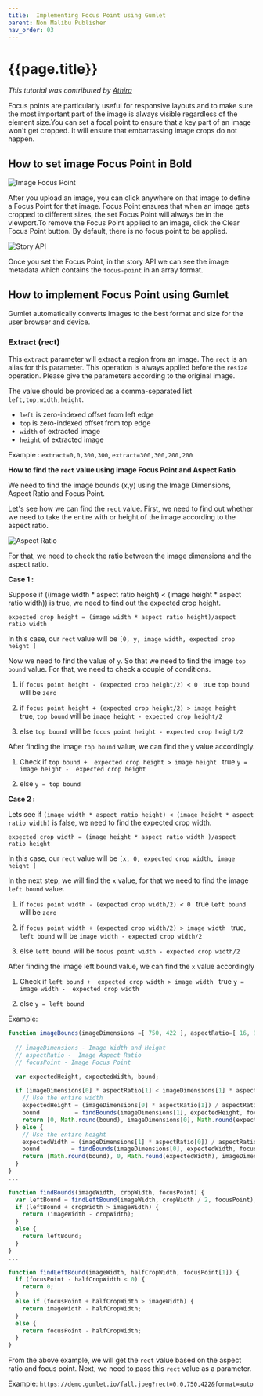 ```yaml
---
title:  Implementing Focus Point using Gumlet 
parent: Non Malibu Publisher
nav_order: 03
---
```


# {{page.title}}

_This tutorial was contributed by [Athira](https://www.linkedin.com/in/athira-m-r-835ab6105/)_

Focus points are particularly useful for responsive layouts and to make sure the most important part of the image is always visible regardless of the element size.You can set a focal point to ensure that a key part of an image won't get cropped.  It will ensure that embarrassing image crops do not happen.

## How to set image Focus Point in Bold

![Image Focus Point]({{"images/set-image-focus-point.gif" | absolute_url}})

After you upload an image, you can click anywhere on that image to define a Focus Point for that image. Focus Point ensures that when an image gets cropped to different sizes, the set Focus Point will always be in the viewport.To remove the Focus Point applied to an image, click the Clear Focus Point button. By default, there is no focus point to be applied.


![Story API]({{"images/story-api.gif" | absolute_url}})

Once you set the Focus Point, in the story API we can see the image metadata which contains the `focus-point` in an array format. 

## How to implement Focus Point using Gumlet

Gumlet automatically converts images to the best format and size for the user browser and device. 
 
###  Extract (rect)

This `extract` parameter will extract a region from an image. The `rect` is an alias for this parameter. This operation is always applied before the `resize` operation. Please give the parameters according to the original image.

The value should be provided as a comma-separated list `left,top,width,height`.

- `left` is zero-indexed offset from left edge
- `top` is zero-indexed offset from top edge
- `width` of extracted image
- `height` of extracted image

Example : `extract=0,0,300,300`, `extract=300,300,200,200`


**How to find the `rect` value using image Focus Point and Aspect Ratio**

We need to find the image bounds (x,y) using the Image Dimensions, Aspect Ratio and Focus Point.

Let's see how we can find the `rect` value. First, we need to find out whether we need to take the entire with or height of the image according to the aspect ratio.

![Aspect Ratio]({{"images/aspect-ratio.png" | absolute_url}})

For that, we need to check the ratio between the image dimensions and the aspect ratio.

**Case 1 :**

Suppose if ((image width * aspect ratio height) < (image height * aspect ratio width)) is true, we need to find out the expected crop height.

`expected crop height = (image width * aspect ratio height)/aspect ratio width`

In this case, our `rect` value will be  `[0, y, image width, expected crop height ]`

Now we need to find the value of `y`. So that we need to find the image `top bound` value.  For that, we need to check a couple of conditions.

1. if `focus point height - (expected crop height/2) < 0 ` true 
`top bound` will be `zero`

2. if `focus point height + (expected crop height/2) > image height ` true, `top bound` will be `image height - expected crop height/2`

3. else `top bound `will be `focus point height - expected crop height/2`

After finding the image `top bound` value, we can find the `y` value accordingly.

1. Check if `top bound +  expected crop height > image height ` true
 `y = image height -  expected crop height`

2. else `y = top bound `


**Case 2 :**

Lets see if `(image width * aspect ratio height) < (image height * aspect ratio width)` is false,  we need to find the expected crop width.

`expected crop width = (image height * aspect ratio width )/aspect ratio height`

In this case, our `rect` value will be  `[x, 0, expected crop width, image height ]`

In the next step, we will find the `x` value,  for that we need to find the image `left bound` value.

1. if `focus point width - (expected crop width/2) < 0 ` true 
`left bound` will be `zero`

2. if `focus point width + (expected crop width/2) > image width ` true, `left bound` will be `image width - expected crop width/2`

3. else `left bound `will be `focus point width - expected crop width/2`

After finding the image left bound value, we can find the `x` value accordingly

1. Check if `left bound +  expected crop width > image width ` true
 `y = image width -  expected crop width`

2. else `y = left bound `


Example: 

```javascript
function imageBounds(imageDimensions =[ 750, 422 ], aspectRatio=[ 16, 9 ], focusPoint=[ 125, 95 ]]) {
  
  // imageDimensions - Image Width and Height
  // aspectRatio -  Image Aspect Ratio
  // focusPoint - Image Focus Point 

  var expectedHeight, expectedWidth, bound;

  if (imageDimensions[0] * aspectRatio[1] < imageDimensions[1] * aspectRatio[0]) { 
    // Use the entire width
    expectedHeight = (imageDimensions[0] * aspectRatio[1]) / aspectRatio[0];  // 
    bound          = findBounds(imageDimensions[1], expectedHeight, focusPoint[1]);
    return [0, Math.round(bound), imageDimensions[0], Math.round(expectedHeight)];
  } else {
    // Use the entire height
    expectedWidth = (imageDimensions[1] * aspectRatio[0]) / aspectRatio[1];
    bound         = findBounds(imageDimensions[0], expectedWidth, focusPoint[0]);
    return [Math.round(bound), 0, Math.round(expectedWidth), imageDimensions[1]];
  }
}
...

function findBounds(imageWidth, cropWidth, focusPoint) {
  var leftBound = findLeftBound(imageWidth, cropWidth / 2, focusPoint); 0
  if (leftBound + cropWidth > imageWidth) {
    return (imageWidth - cropWidth);
  }
  else {
    return leftBound;
  }
}
...

function findLeftBound(imageWidth, halfCropWidth, focusPoint[1]) {
  if (focusPoint - halfCropWidth < 0) {
    return 0;
  }
  else if (focusPoint + halfCropWidth > imageWidth) {
    return imageWidth - halfCropWidth;
  }
  else {
    return focusPoint - halfCropWidth;
  }
}

```

From the above example, we will get the `rect` value based on the aspect ratio and focus point.  Next, we need to pass this `rect` value as a parameter.

Example: `https://demo.gumlet.io/fall.jpeg?rect=0,0,750,422&format=auto`